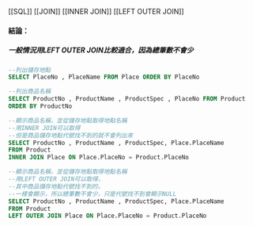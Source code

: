 [[SQL]] [[JOIN]] [[INNER JOIN]] [[LEFT OUTER JOIN]]

#### 結論：
##### 一般情況用LEFT OUTER JOIN比較適合，因為**總筆數不會少**
```SQL
--列出儲存地點
SELECT PlaceNo , PlaceName FROM Place ORDER BY PlaceNo

--列出商品名稱
SELECT ProductNo , ProductName , ProductSpec , PlaceNo FROM Product 
ORDER BY ProductNo

--顯示商品名稱，並從儲存地點取得地點名稱
--用INNER JOIN可以取得
--但是商品儲存地點代號找不到的就不會列出來
SELECT ProductNo , ProductName , ProductSpec, Place.PlaceName
FROM Product
INNER JOIN Place ON Place.PlaceNo = Product.PlaceNo

--顯示商品名稱，並從儲存地點取得地點名稱
--用LEFT OUTER JOIN可以取得，
--其中商品儲存地點代號找不到的，
--一樣會顯示，所以總筆數不會少，只是代號找不到會顯示NULL
SELECT ProductNo , ProductName , ProductSpec, Place.PlaceName
FROM Product
LEFT OUTER JOIN Place ON Place.PlaceNo = Product.PlaceNo
```
